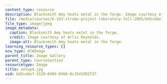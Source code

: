 ```yaml
---
content_type: resource
description: Blacksmith Amy heats metal in the forge. Image courtesy of Arlis Reynolds.
file: /media/courses/6-163-strobe-project-laboratory-fall-2005/bd2cebe73129649984660c1541982737_setup4.jpg
file_type: image/jpeg
image_metadata:
  caption: Blacksmith Amy heats metal in the forge.
  credit: Image courtesy of Arlis Reynolds.
  image-alt: Blacksmith Amy heats metal in the forge.
learning_resource_types: []
ocw_type: OCWImage
parent_title: Image Gallery
parent_type: CourseSection
resourcetype: Image
title: setup4.jpg
uid: bd2cebe7-3129-6499-8466-0c1541982737
---
```

